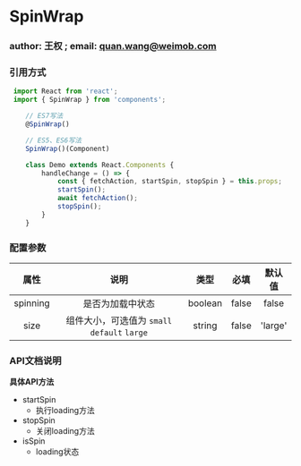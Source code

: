 # SpinWrap

### author: 王权 ; email: quan.wang@weimob.com

### 引用方式

```javascript
 import React from 'react';
 import { SpinWrap } from 'components';

    // ES7写法
    @SpinWrap()

    // ES5、ES6写法
    SpinWrap()(Component)

    class Demo extends React.Components {
        handleChange = () => {
            const { fetchAction, startSpin, stopSpin } = this.props;
            startSpin();
            await fetchAction();
            stopSpin();
        }
    }

```

### 配置参数

|       属性        |    说明     |   类型    |  必填   |  默认值  |
| :-------------: | :-------: | :-----: | :---: | :---: |
|   spinning  |  是否为加载中状态 | boolean  | false  |   false   |
|   size    |  组件大小，可选值为 `small` `default` `large`   | string  | false  |   'large'   |

### API文档说明

**具体API方法**

 - startSpin
   - 执行loading方法
- stopSpin
   - 关闭loading方法
- isSpin
  - loading状态


